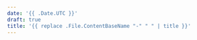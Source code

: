 ```yaml
---
date: '{{ .Date.UTC }}'
draft: true
title: '{{ replace .File.ContentBaseName "-" " " | title }}'
---
```


